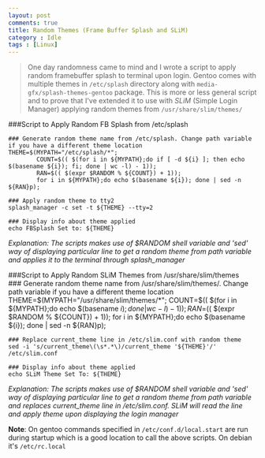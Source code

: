 ```yaml
---
layout: post
comments: true
title: Random Themes (Frame Buffer Splash and SLiM)
category : Idle
tags : [Linux]
---
```


>One day randomness came to mind and I wrote a script to apply random framebuffer splash to terminal upon login. Gentoo comes with multiple themes in `/etc/splash` directory along with `media-gfx/splash-themes-gentoo` package. This is more or less general script and to prove that I've extended it to use with *SLiM* (Simple Login Manager) applying random themes from `/usr/share/slim/themes/`  

###Script to Apply Random FB Splash from /etc/splash  

    ### Generate random theme name from /etc/splash. Change path variable if you have a different theme location
    THEME=$(MYPATH="/etc/splash/*"; 
            COUNT=$(( $(for i in ${MYPATH};do if [ -d ${i} ]; then echo $(basename ${i}); fi; done | wc -l) - 1)); 
            RAN=$(( $(expr $RANDOM % ${COUNT}) + 1)); 
            for i in ${MYPATH};do echo $(basename ${i}); done | sed -n ${RAN}p);
            
    ### Apply random theme to tty2
    splash_manager -c set -t ${THEME} --tty=2
    
    ### Display info about theme applied
    echo FBSplash Set to: ${THEME}  

*Explanation: The scripts makes use of $RANDOM shell variable and 'sed' way of displaying particular line to get a random theme from path variable and applies it to the terminal through splash_manager*  

###Script to Apply Random SLiM Themes from /usr/share/slim/themes  
    ### Generate random theme name from /usr/share/slim/themes/. Change path variable if you have a different theme location
    THEME=$(MYPATH="/usr/share/slim/themes/*"; 
            COUNT=$(( $(for i in ${MYPATH};do echo $(basename ${i}); done | wc -l) - 1)); 
            RAN=$(( $(expr $RANDOM % ${COUNT}) + 1)); 
            for i in ${MYPATH};do echo $(basename ${i}); done | sed -n ${RAN}p);
            
    ### Replace current_theme line in /etc/slim.conf with random theme
    sed -i 's/current_theme\(\s*.*\)/current_theme '${THEME}'/' /etc/slim.conf
    
    ### Display info about theme applied
    echo SLiM Theme Set To: ${THEME}  

*Explanation: The scripts makes use of $RANDOM shell variable and 'sed' way of displaying particular line to get a random theme from path variable and replaces current_theme line in /etc/slim.conf. SLiM will read the line and apply theme upon displaying the login manager*  

**Note**: On gentoo commands specified in `/etc/conf.d/local.start` are run during startup which is a good location to call the above scripts. On debian it's `/etc/rc.local`
